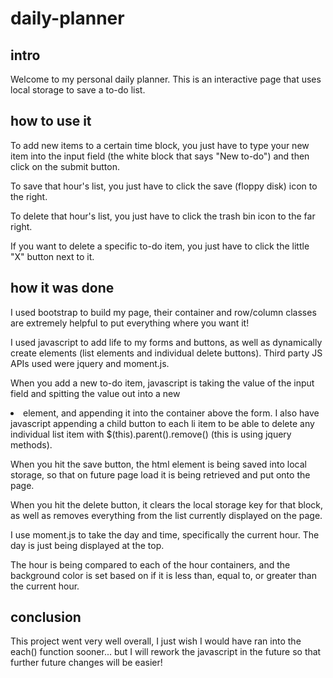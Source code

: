 # daily-planner

## intro
Welcome to my personal daily planner. This is an interactive page that uses local storage to save a to-do list.

## how to use it

To add new items to a certain time block, you just have to type your new item into the input field (the white block that says "New to-do") and then click on the submit button.

To save that hour's list, you just have to click the save (floppy disk) icon to the right.

To delete that hour's list, you just have to click the trash bin icon to the far right.

If you want to delete a specific to-do item, you just have to click the little "X" button next to it.

## how it was done

I used bootstrap to build my page, their container and row/column classes are extremely helpful to put everything where you want it!

I used javascript to add life to my forms and buttons, as well as dynamically create elements (list elements and individual delete buttons). Third party JS APIs used were jquery and moment.js.

When you add a new to-do item, javascript is taking the value of the input field and spitting the value out into a new <li> element, and appending it into the container above the form. I also have javascript appending a child button to each li item to be able to delete any individual list item with $(this).parent().remove() (this is using jquery methods).
  
When you hit the save button, the html element is being saved into local storage, so that on future page load it is being retrieved and put onto the page.

When you hit the delete button, it clears the local storage key for that block, as well as removes everything from the list currently displayed on the page.

I use moment.js to take the day and time, specifically the current hour. The day is just being displayed at the top.

The hour is being compared to each of the hour containers, and the background color is set based on if it is less than, equal to, or greater than the current hour.

## conclusion

This project went very well overall, I just wish I would have ran into the each() function sooner... but I will rework the javascript in the future so that further future changes will be easier!
